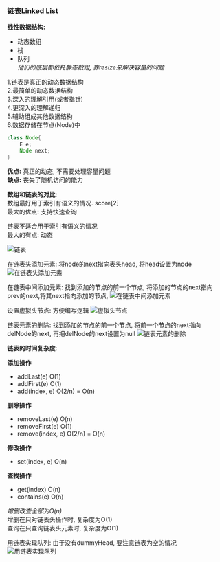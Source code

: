 ### 链表Linked List

**线性数据结构:**  
- 动态数组
- 栈
- 队列  
*他们的底层都依托静态数组, 靠resize来解决容量的问题*  

1.链表是真正的动态数据结构  
2.最简单的动态数据结构  
3.深入的理解引用(或者指针)  
4.更深入的理解递归  
5.辅助组成其他数据结构  
6.数据存储在节点(Node)中  

```java
class Node{
    E e;
    Node next;
}
```

**优点:** 真正的动态, 不需要处理容量问题  
**缺点:** 丧失了随机访问的能力

**数组和链表的对比:**  
数组最好用于索引有语义的情况. score[2]  
最大的优点: 支持快速查询  

链表不适合用于索引有语义的情况  
最大的有点:  动态  

![链表](https://study-note-huang.oss-cn-beijing.aliyuncs.com/img/20211207231924.png)  


在链表头添加元素: 将node的next指向表头head, 将head设置为node
![在链表头添加元素](https://study-note-huang.oss-cn-beijing.aliyuncs.com/img/20211207232438.png)  

在链表中间添加元素: 找到添加的节点的前一个节点, 将添加的节点的next指向prev的next,将其next指向添加的节点, 
![在链表中间添加元素](https://study-note-huang.oss-cn-beijing.aliyuncs.com/img/20211207232736.png)  

设置虚拟头节点: 方便编写逻辑
![虚拟头节点](https://study-note-huang.oss-cn-beijing.aliyuncs.com/img/20211207232932.png)  

链表元素的删除: 找到添加的节点的前一个节点, 将前一个节点的next指向delNode的next, 再把delNode的next设置为null
![链表元素的删除](https://study-note-huang.oss-cn-beijing.aliyuncs.com/img/20211207233225.png)  

**链表的时间复杂度:**  

**添加操作**  
- addLast(e) O(1)  
- addFirst(e) O(1)
- add(index, e) O(2/n)  =  O(n)  

**删除操作**  
- removeLast(e) O(n)  
- removeFirst(e) O(1)
- remove(index, e) O(2/n)  =  O(n)  

**修改操作**  
- set(index, e)  O(n)  

**查找操作**  
- get(index)  O(n)  
- contains(e)  O(n)  

*增删改查全部为O(n)*  
增删在只对链表头操作时, 复杂度为O(1)  
查询在只查询链表头元素时, 复杂度为O(1)  

用链表实现队列: 由于没有dummyHead, 要注意链表为空的情况
![用链表实现队列](https://study-note-huang.oss-cn-beijing.aliyuncs.com/img/20211207235325.png)  